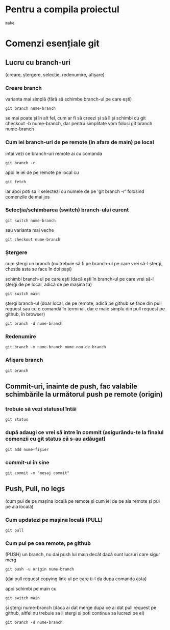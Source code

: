 # Pentru a compila proiectul

    make


# Comenzi esențiale git

## Lucru cu branch-uri 
(creare, ștergere, selecție, redenumire, afișare)

### Creare branch 

varianta mai simplă (fără să schimbe branch-ul pe care ești)
    
    git branch nume-branch

se mai poate și în alt fel, cum ar fi să creezi și să îl și schimbi cu git checkout -b nume-branch, dar pentru simplitate vom folosi git branch nume-branch

### Cum iei branch-uri de pe remote (in afara de main) pe local

intai vezi ce branch-uri remote ai cu comanda
    
    git branch -r 

apoi le iei de pe remote pe local cu 

    git fetch

iar apoi poti sa il selectezi cu numele de pe 'git branch -r' folosind comenzile de mai jos


### Selecția/schimbarea (switch) branch-ului curent

    git switch nume-branch 

sau varianta mai veche 

    git checkout nume-branch

### Ștergere

cum ștergi un branch (nu trebuie să fi pe branch-ul pe care vrei să-l ștergi, chestia asta se face în doi pași)
    
schimbi branch-ul pe care ești (dacă ești în branch-ul pe care vrei să-l ștergi de pe local, adică de pe mașina ta)

    git switch main 

ștergi branch-ul (doar local, de pe remote, adică pe github se face din pull request sau cu o comandă în terminal, dar e maio simplu din pull request pe github, în browser)

    git branch -d nume-branch

### Redenumire

    git branch -m nume-branch nume-nou-de-branch

### Afișare branch

    git branch


## Commit-uri, înainte de push, fac valabile schimbările la următorul push pe remote (origin)

### trebuie să vezi statusul întâi

    git status

### după adaugi ce vrei să intre în commit (asigurându-te la finalul comenzii cu git status că s-au adăugat)

    git add nume-fișier

### commit-ul în sine

    git commit -m "mesaj commit"


## Push, Pull, no legs 
(cum pui de pe mașina locală pe remote și cum iei de pe aia remote și pui pe aia locală)

### Cum updatezi pe mașina locală (PULL)

    git pull

### Cum pui pe cea remote, pe github 
(PUSH) un branch, nu dai push lui main decât dacă sunt lucruri care sigur merg

    git push -u origin nume-branch

(dai pull request copying link-ul pe care ti-l da dupa comanda asta)


apoi schimbi pe main cu 

    git switch main

și ștergi nume-branch (daca ai dat merge dupa ce ai dat pull request pe github, altfel nu trebuie sa il stergi si poti continua sa lucrezi pe el)

    git branch -d nume-branch

